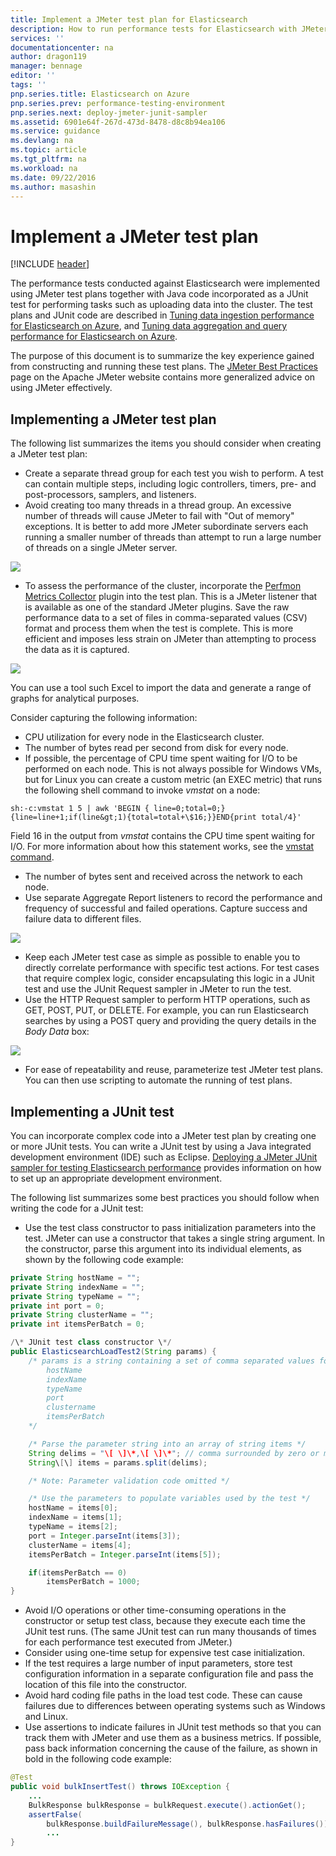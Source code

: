 ```yaml
---
title: Implement a JMeter test plan for Elasticsearch
description: How to run performance tests for Elasticsearch with JMeter.
services: ''
documentationcenter: na
author: dragon119
manager: bennage
editor: ''
tags: ''
pnp.series.title: Elasticsearch on Azure
pnp.series.prev: performance-testing-environment
pnp.series.next: deploy-jmeter-junit-sampler
ms.assetid: 6901e64f-267d-473d-8478-d8c8b94ea106
ms.service: guidance
ms.devlang: na
ms.topic: article
ms.tgt_pltfrm: na
ms.workload: na
ms.date: 09/22/2016
ms.author: masashin
---
```

# Implement a JMeter test plan 
[!INCLUDE [header](../_includes/header.md)]

The performance tests conducted against Elasticsearch were implemented using JMeter test plans 
together with Java code incorporated as a JUnit test for performing tasks such as uploading data into 
the cluster. The test plans and JUnit code are described in [Tuning data ingestion performance for Elasticsearch on Azure][Tuning data ingestion performance for Elasticsearch on Azure], and 
[Tuning data aggregation and query performance for Elasticsearch on Azure][Tuning data aggregation and query performance for Elasticsearch on Azure].

The purpose of this document is to summarize the key experience gained from constructing and running 
these test plans. The [JMeter Best Practices](http://jmeter.apache.org/usermanual/best-practices.html) 
page on the Apache JMeter website contains more generalized advice on using JMeter effectively.

## Implementing a JMeter test plan
The following list summarizes the items you should consider when creating a JMeter test plan:

* Create a separate thread group for each test you wish to perform. A test can contain multiple steps, 
  including logic controllers, timers, pre- and post-processors, samplers, and listeners.
* Avoid creating too many threads in a thread group. An excessive number of threads will cause 
  JMeter to fail with "Out of memory" exceptions. It is better to add more JMeter subordinate servers 
  each running a smaller number of threads than attempt to run a large number of threads on a single 
  JMeter server.

![](./images/jmeter-testing1.png)

* To assess the performance of the cluster, incorporate the 
  [Perfmon Metrics Collector](http://jmeter-plugins.org/wiki/PerfMon/) plugin into the test plan. This is a JMeter listener that is available as one of the standard JMeter plugins. Save the raw performance data to a set of files in comma-separated values (CSV) format and process them when the test is complete. This is more efficient and imposes less strain on JMeter than attempting to process the data as it is captured. 

![](./images/jmeter-testing2.png)

You can use a tool such Excel to import the data and generate a range of graphs for analytical purposes.

Consider capturing the following information:

* CPU utilization for every node in the Elasticsearch cluster.
* The number of bytes read per second from disk for every node.
* If possible, the percentage of CPU time spent waiting for I/O to be performed on each node. 
  This is not always possible for Windows VMs, but for Linux you can create a custom metric (an EXEC metric) 
  that runs the following shell command to invoke *vmstat* on a node:

```Shell
sh:-c:vmstat 1 5 | awk 'BEGIN { line=0;total=0;}{line=line+1;if(line&gt;1){total=total+\$16;}}END{print total/4}'
```

Field 16 in the output from *vmstat* contains the CPU time spent waiting for I/O. For more information 
about how this statement works, see the [vmstat command](http://linuxcommand.org/man_pages/vmstat8.html).

* The number of bytes sent and received across the network to each node.
* Use separate Aggregate Report listeners to record the performance and frequency of successful and 
  failed operations. Capture success and failure data to different files.

![](./images/jmeter-testing3.png)

* Keep each JMeter test case as simple as possible to enable you to directly correlate performance 
  with specific test actions. For test cases that require complex logic, consider encapsulating 
  this logic in a JUnit test and use the JUnit Request sampler in JMeter to run the test.
* Use the HTTP Request sampler to perform HTTP operations, such as GET, POST, PUT, or DELETE. 
  For example, you can run Elasticsearch searches by using a POST query and providing the query 
  details in the *Body Data* box:

![](./images/jmeter-testing4.png)

* For ease of repeatability and reuse, parameterize test JMeter test plans. You can then use 
  scripting to automate the running of test plans.

## Implementing a JUnit test
You can incorporate complex code into a JMeter test plan by creating one or more JUnit tests. 
You can write a JUnit test by using a Java integrated development environment (IDE) such as Eclipse. [Deploying a JMeter JUnit sampler for testing Elasticsearch performance][Deploying a JMeter JUnit sampler for testing Elasticsearch performance]
provides information on how to set up an appropriate development environment.

The following list summarizes some best practices you should follow when writing the code for a 
JUnit test:

* Use the test class constructor to pass initialization parameters into the test. JMeter can use a 
  constructor that takes a single string argument. In the constructor, parse this argument into its 
  individual elements, as shown by the following code example:

```Java
private String hostName = "";
private String indexName = "";
private String typeName = "";
private int port = 0;
private String clusterName = "";
private int itemsPerBatch = 0;

/\* JUnit test class constructor \*/
public ElasticsearchLoadTest2(String params) {
    /* params is a string containing a set of comma separated values for:
        hostName
        indexName
        typeName
        port
        clustername
        itemsPerBatch
    */

    /* Parse the parameter string into an array of string items */
    String delims = "\[ \]\*,\[ \]\*"; // comma surrounded by zero or more spaces
    String\[\] items = params.split(delims);

    /* Note: Parameter validation code omitted */

    /* Use the parameters to populate variables used by the test */
    hostName = items[0];
    indexName = items[1];
    typeName = items[2];
    port = Integer.parseInt(items[3]);
    clusterName = items[4];
    itemsPerBatch = Integer.parseInt(items[5]);

    if(itemsPerBatch == 0)
        itemsPerBatch = 1000;
}
```

* Avoid I/O operations or other time-consuming operations in the constructor or setup test class, because they execute each time the JUnit test runs. (The same JUnit test can run many thousands of times for each performance test executed from JMeter.)
* Consider using one-time setup for expensive test case initialization.
* If the test requires a large number of input parameters, store test configuration information
  in a separate configuration file and pass the location of this file into the constructor.
* Avoid hard coding file paths in the load test code. These can cause failures due to differences 
  between operating systems such as Windows and Linux.
* Use assertions to indicate failures in JUnit test methods so that you can track them with 
  JMeter and use them as a business metrics. If possible, pass back information concerning the cause 
  of the failure, as shown in bold in the following code example:

```Java
@Test
public void bulkInsertTest() throws IOException {
    ...
    BulkResponse bulkResponse = bulkRequest.execute().actionGet();
    assertFalse(
        bulkResponse.buildFailureMessage(), bulkResponse.hasFailures());
        ...
}
```


[Running Elasticsearch on Azure]: index.md
[Tuning Data Ingestion Performance for Elasticsearch on Azure]: data-ingestion-performance.md
[Deploying a JMeter JUnit Sampler for Testing Elasticsearch Performance]: deploy-jmeter-junit-sampler.md
[Tuning Data Aggregation and Query Performance for Elasticsearch on Azure]: data-aggregation-and-query-performance.md
